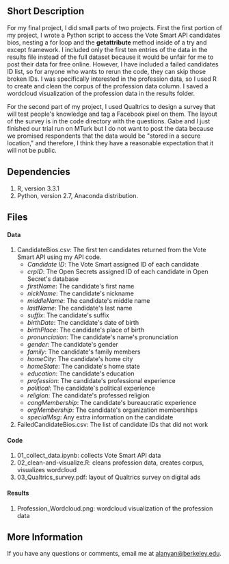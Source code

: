 ## Short Description

For my final project, I did small parts of two projects. First the first portion of my project, I wrote a Python script to access the Vote Smart API candidates bios, nesting a for loop and the __getattribute__ method inside of a try and except framework. I included only the first ten entries of the data in the results file instead of the full dataset because it would be unfair for me to post their data for free online. However, I have included a failed candidates ID list, so for anyone who wants to rerun the code, they can skip those broken IDs. I was specifically interested in the profession data, so I used R to create and clean the corpus of the profession data column. I saved a wordcloud visualization of the profession data in the results folder.

For the second part of my project, I used Qualtrics to design a survey that will test people's knowledge and tag a Facebook pixel on them. The layout of the survey is in the code directory with the questions. Gabe and I just finished our trial run on MTurk but I do not want to post the data because we promised respondents that the data would be "stored in a secure location," and therefore, I think they have a reasonable expectation that it will not be public.

## Dependencies

1. R, version 3.3.1
2. Python, version 2.7, Anaconda distribution.

## Files

#### Data

1. CandidateBios.csv: The first ten candidates returned from the Vote Smart API using my API code.
    - *Candidate ID*: The Vote Smart assigned ID of each candidate
    - *crpID*: The Open Secrets assigned ID of each candidate in Open Secret's database
    - *firstName*: The candidate's first name
    - *nickName*: The candidate's nickname
    - *middleName*: The candidate's middle name
    - *lastName*: The candidate's last name
    - *suffix*: The candidate's suffix
    - *birthDate*: The candidate's date of birth
    - *birthPlace*: The candidate's place of birth
    - *pronunciation*: The candidate's name's pronunciation
    - *gender*: The candidate's gender
    - *family*: The candidate's family members
    - *homeCity*: The candidate's home city
    - *homeState*: The candidate's home state
    - *education*: The candidate's education
    - *profession*: The candidate's professional experience
    - *political*: The candidate's political experience
    - *religion*: The candidate's professed religion
    - *congMembership*: The candidate's bureaucratic experience
    - *orgMembership*: The candidate's organization memberships
    - *specialMsg*: Any extra information on the candidate
2. FailedCandidateBios.csv: The list of candidate IDs that did not work
    
#### Code

1. 01_collect_data.ipynb: collects Vote Smart API data 
2. 02_clean-and-visualize.R: cleans profession data, creates corpus, visualizes wordcloud
3. 03_Qualtrics_survey.pdf: layout of Qualtrics survey on digital ads

#### Results

1. Profession_Wordcloud.png: wordcloud visualization of the profession data

## More Information

If you have any questions or comments, email me at alanyan@berkeley.edu.

